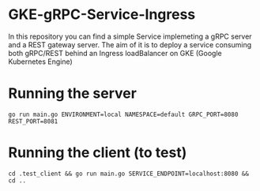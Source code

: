 # GKE-gRPC-Service-Ingress
In this repository you can find a simple Service implemeting a gRPC server and a REST gateway server. The aim of it is to deploy a service consuming both gRPC/REST behind an Ingress loadBalancer on GKE (Google Kubernetes Engine)

# Running the server
    go run main.go ENVIRONMENT=local NAMESPACE=default GRPC_PORT=8080 REST_PORT=8081

# Running the client (to test)
    cd .test_client && go run main.go SERVICE_ENDPOINT=localhost:8080 && cd ..